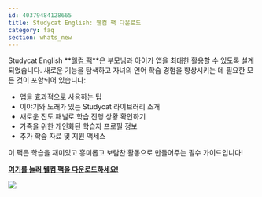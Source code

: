 ```yaml
---
id: 40379484128665
title: Studycat English: 웰컴 팩 다운로드
category: faq 
section: whats_new
---
```

Studycat English **[웰컴 팩](https://res.cloudinary.com/dam8jh3m8/image/upload/v1731059311/docs/studycat-English-welcome-pack-en.pdf)**은 부모님과 아이가 앱을 최대한 활용할 수 있도록 설계되었습니다. 새로운 기능을 탐색하고 자녀의 언어 학습 경험을 향상시키는 데 필요한 모든 것이 포함되어 있습니다:

- 앱을 효과적으로 사용하는 팁
- 이야기와 노래가 있는 Studycat 라이브러리 소개
- 새로운 진도 패널로 학습 진행 상황 확인하기 
- 가족을 위한 개인화된 학습자 프로필 정보
- 추가 학습 자료 및 지원 액세스

이 팩은 학습을 재미있고 흥미롭고 보람찬 활동으로 만들어주는 필수 가이드입니다!

**[여기를 눌러 웰컴 팩을 다운로드하세요!](https://res.cloudinary.com/dam8jh3m8/image/upload/v1731059311/docs/studycat-English-welcome-pack-en.pdf)**

![](https://help.studycat.com/hc/article_attachments/40379484098969)